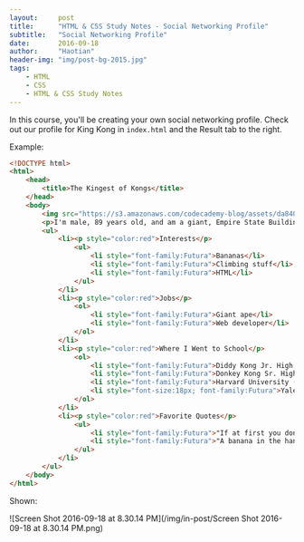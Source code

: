 ```yaml
---
layout:     post
title:      "HTML & CSS Study Notes - Social Networking Profile"
subtitle:   "Social Networking Profile"
date:       2016-09-18
author:     "Haotian"
header-img: "img/post-bg-2015.jpg"
tags:
    - HTML
    - CSS
    - HTML & CSS Study Notes
---
```


In this course, you'll be creating your own social networking profile. Check out our profile for King Kong in `index.html` and the Result tab to the right.



Example:

```html
<!DOCTYPE html>
<html>
	<head>
		<title>The Kingest of Kongs</title>
	</head>
	<body>
		<img src="https://s3.amazonaws.com/codecademy-blog/assets/da840950.jpg" />
		<p>I'm male, 89 years old, and am a giant, Empire State Building-climbing ape.</p>
		<ul>
			<li><p style="color:red">Interests</p>
				<ul>
					<li style="font-family:Futura">Bananas</li>
					<li style="font-family:Futura">Climbing stuff</li>
					<li style="font-family:Futura">HTML</li>
				</ul>
            </li>
			<li><p style="color:red">Jobs</p>
				<ol>
					<li style="font-family:Futura">Giant ape</li>
					<li style="font-family:Futura">Web developer</li>
				</ol>
            </li>
			<li><p style="color:red">Where I Went to School</p>
				<ol>
					<li style="font-family:Futura">Diddy Kong Jr. High School</li>
					<li style="font-family:Futura">Donkey Kong Sr. High School</li>
					<li style="font-family:Futura">Harvard University (BA)</li>
					<li style="font-size:18px; font-family:Futura">Yale University (JD) (Current)</li>
				</ol>
            </li>
			<li><p style="color:red">Favorite Quotes</p>
				<ul>
					<li style="font-family:Futura">"If at first you don't succeed, climb a giant building."</li>
					<li style="font-family:Futura">"A banana in the hand is worth two on the tree."</li>
				</ul>
            </li>
		</ul>
	</body>
</html>
```

Shown:

![Screen Shot 2016-09-18 at 8.30.14 PM](/img/in-post/Screen Shot 2016-09-18 at 8.30.14 PM.png)




